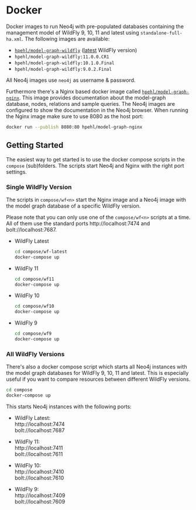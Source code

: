 # Docker 

Docker images to run Neo4j with pre-populated databases containing the management model of WildFly 9, 10, 11 and latest using `standalone-full-ha.xml`. The following images are available:

- [`hpehl/model-graph-wildfly`](https://hub.docker.com/r/hpehl/model-graph-wildfly/) ([latest](https://ci.wildfly.org/viewType.html?buildTypeId=WF_Nightly) WildFly version)
- `hpehl/model-graph-wildfly:11.0.0.CR1`
- `hpehl/model-graph-wildfly:10.1.0.Final`
- `hpehl/model-graph-wildfly:9.0.2.Final`

All Neo4j images use `neo4j` as username & password.

Furthermore there's a Nginx based docker image called [`hpehl/model-graph-nginx`](https://hub.docker.com/r/hpehl/model-graph-nginx/). This image provides documentation about the model-graph database, nodes, relations and sample queries. The Neo4j images are configured to show the documentation in the Neo4j browser. When running the Nginx image make sure to use 8080 as the host port:

```bash
docker run --publish 8080:80 hpehl/model-graph-nginx
``` 

## Getting Started

The easiest way to get started is to use the docker compose scripts in the `compose` (sub)folders. The scripts start Neo4j and Nginx with the right port settings.  

### Single WildFly Version

The scripts in `compose/wf<n>` start the Nginx image and a Neo4j image with the model graph database of a specific WildFly version. 

Please note that you can only use one of the `compose/wf<n>` scripts at a time. All of them use the standard ports http://localhost:7474 and bolt://localhost:7687.

- WildFly Latest

    ```bash
    cd compose/wf-latest
    docker-compose up
    ```

- WildFly 11

    ```bash
    cd compose/wf11
    docker-compose up
    ```

- WildFly 10

    ```bash
    cd compose/wf10
    docker-compose up
    ```

- WildFly 9

    ```bash
    cd compose/wf9
    docker-compose up
    ```

### All WildFly Versions

There's also a docker compose script which starts all Neo4j instances with the model graph databases for WildFly 9, 10, 11 and latest. This is especially useful if you want to compare resources between different WildFly versions.

```bash
cd compose
docker-compose up
```

This starts Neo4j instances with the following ports:

- WildFly Latest:  
  http://localhost:7474  
  bolt://localhost:7687
  
- WildFly 11:  
  http://localhost:7411  
  bolt://localhost:7611
  
- WildFly 10:  
  http://localhost:7410  
  bolt://localhost:7610
  
- WildFly 9:  
  http://localhost:7409  
  bolt://localhost:7609
